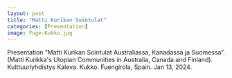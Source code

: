 ```yaml
--- 
layout: post
title: "Matti Kurikan Sointulat"
categories: [Presentation]
image: Fuge-Kukko.jpg
---
```

Presentation ”Matti Kurikan Sointulat Australiassa, Kanadassa ja Suomessa”. (Matti Kurikka's Utopian Communities in Australia, Canada and Finland). Kulttuuriyhdistys Kaleva. Kukko. Fuengirola, Spain. Jan 13, 2024.

